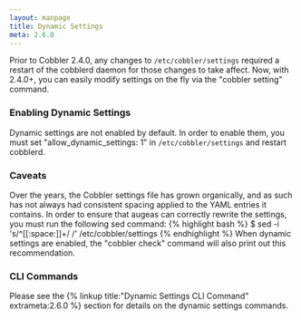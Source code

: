 ```yaml
---
layout: manpage
title: Dynamic Settings
meta: 2.6.0
---
```

Prior to Cobbler 2.4.0, any changes to `/etc/cobbler/settings` required a restart of the cobblerd daemon for those changes to take affect. Now, with 2.4.0+, you can easily modify settings on the fly via the "cobbler setting" command.

### Enabling Dynamic Settings

Dynamic settings are not enabled by default. In order to enable them, you must set "allow_dynamic_settings: 1" in `/etc/cobbler/settings` and restart cobblerd. 

### Caveats

Over the years, the Cobbler settings file has grown organically, and as such has not always had consistent spacing applied to the YAML entries it contains. In order to ensure that augeas can correctly rewrite the settings, you must run the following sed command:
{% highlight bash %}
$ sed -i 's/^[[:space:]]\+/ /' /etc/cobbler/settings
{% endhighlight %}
When dynamic settings are enabled, the "cobbler check" command will also print out this recommendation.

### CLI Commands

Please see the {% linkup title:"Dynamic Settings CLI Command" extrameta:2.6.0 %} section for details on the dynamic settings commands.
